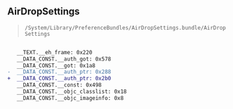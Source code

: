 ## AirDropSettings

> `/System/Library/PreferenceBundles/AirDropSettings.bundle/AirDropSettings`

```diff

   __TEXT.__eh_frame: 0x220
   __DATA_CONST.__auth_got: 0x578
   __DATA_CONST.__got: 0x1a8
-  __DATA_CONST.__auth_ptr: 0x288
+  __DATA_CONST.__auth_ptr: 0x2b0
   __DATA_CONST.__const: 0x498
   __DATA_CONST.__objc_classlist: 0x18
   __DATA_CONST.__objc_imageinfo: 0x8

```
